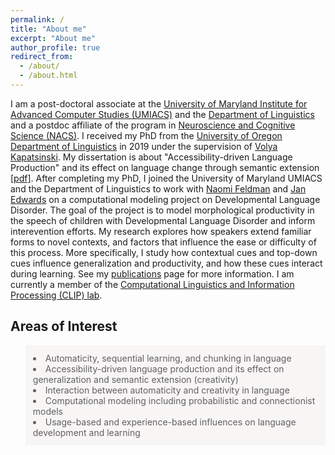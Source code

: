 ```yaml
---
permalink: /
title: "About me"
excerpt: "About me"
author_profile: true
redirect_from: 
  - /about/
  - /about.html
---
```



I am a post-doctoral associate at the [University of Maryland Institute for Advanced Computer Studies (UMIACS)](https://www.umiacs.umd.edu) and the [Department of Linguistics](https://linguistics.umd.edu) and a postdoc affiliate of the program in [Neuroscience and Cognitive Science (NACS)](https://nacs.umd.edu). I received my PhD from the [University of Oregon Department of Linguistics](https://linguistics.uoregon.edu) in 2019 under the supervision of [Volya Kapatsinski](https://blogs.uoregon.edu/ublab/whoiswho/). My dissertation is about "Accessibility-driven Language Production" and its effect on language change through semantic extension [[pdf]](https://scholarsbank.uoregon.edu/xmlui/bitstream/handle/1794/24946/Harmon_oregon_0171A_12546.pdf). 
  After completing my PhD, I joined the University of Maryland UMIACS and the Department of Linguistics to work with [Naomi Feldman](http://users.umiacs.umd.edu/~nhf/) and [Jan Edwards](https://learningtotalk.umd.edu) on a computational modeling project on Developmental Language Disorder. The goal of the project is to model morphological productivity in the speech of children with Developmental Language Disorder and inform interevention efforts. 
  My research explores how speakers extend familiar forms to novel contexts, and factors that influence the ease or difficulty of this process. More specifically, I study how contextual cues and top-down cues influence generalization and productivity, and how these cues interact during learning. See my [publications](https://zaraharmon.github.io/Publications/) page for more information. I am currently a member of the [Computational Linguistics and Information Processing (CLIP) lab](https://wiki.umiacs.umd.edu/clip/index.php/Main_Page).

## Areas of Interest
<blockquote style="border: 2px solid #F8F5F5; padding: 10px; background-color: #F8F5F5;"> 
<li> Automaticity, sequential learning, and chunking in language
<li> Accessibility-driven language production and its effect on generalization and semantic extension (creativity)
<li> Interaction between automaticity and creativity in language
<li> Computational modeling including probabilistic and connectionist models
<li> Usage-based and experience-based influences on language development and learning
